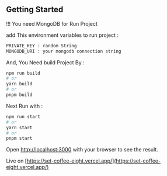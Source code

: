 ## Getting Started

!!! You need MongoDB for Run Project

add This environment variables to run project :

```bash
PRIVATE_KEY : random String
MONGODB_URI : your mongodb connection string
```

And, You Need build Project By :

```bash
npm run build
# or
yarn build
# or
pnpm build
```

Next Run with :

```bash
npm run start
# or
yarn start
# or
pnpm start
```

Open [http://localhost:3000](http://localhost:3000) with your browser to see the result.

Live on [https://set-coffee-eight.vercel.app/](https://set-coffee-eight.vercel.app/)
